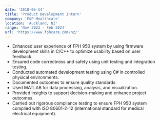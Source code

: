```yaml
---
date: '2018-05-14'
title: 'Product Development Intern'
company: 'F&P Healthcare'
location: 'Auckland, NZ'
range: 'Nov 2023 - Feb 2024'
url: 'https://www.fphcare.com/nz/'
---
```


- Enhanced user experience of FPH 950 system by using firmware development skills in C/C++ to optimize usability based on user feedback.
- Ensured code correctness and safety using unit testing and integration testing.
- Conducted automated development testing using C# in controlled physical environments.
- Documented outcomes to ensure quality standards.
- Used MATLAB for data processing, analysis, and visualization.
- Provided insights to support decision-making and enhance project outcomes.
- Carried out rigorous compliance testing to ensure FPH 950 system complied with ISO 80601-2-12 (international standard for medical electrical equipment).
